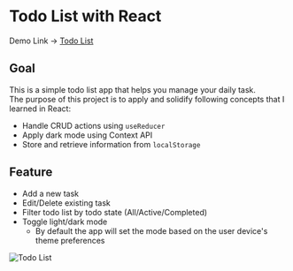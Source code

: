 # Todo List with React

Demo Link -> [Todo List](https://main--wonderful-stroopwafel-5abf59.netlify.app/) <br>

## Goal
This is a simple todo list app that helps you manage your daily task. <br>
The purpose of this project is to apply and solidify following concepts that I learned in React:
- Handle CRUD actions using `useReducer`
- Apply dark mode using Context API
- Store and retrieve information from `localStorage`

## Feature
- Add a new task
- Edit/Delete existing task
- Filter todo list by todo state (All/Active/Completed)
- Toggle light/dark mode
  - By default the app will set the mode based on the user device's theme preferences

![Todo List](https://user-images.githubusercontent.com/44216709/209412246-3108ed48-b6f0-40ca-9ce9-4311de654de6.gif)



